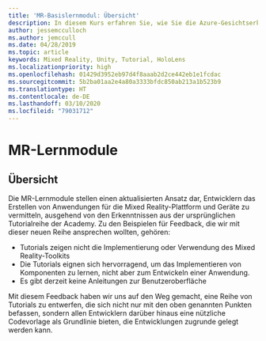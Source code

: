 ```yaml
---
title: 'MR-Basislernmodul: Übersicht'
description: In diesem Kurs erfahren Sie, wie Sie die Azure-Gesichtserkennung in einer Mixed Reality-Anwendung implementieren.
author: jessemcculloch
ms.author: jemccull
ms.date: 04/28/2019
ms.topic: article
keywords: Mixed Reality, Unity, Tutorial, HoloLens
ms.localizationpriority: high
ms.openlocfilehash: 01429d3952eb97d4f8aaab2d2ce442eb1e1fcdac
ms.sourcegitcommit: 5b2ba01aa2e4a80a3333bfdc850ab213a1b523b9
ms.translationtype: HT
ms.contentlocale: de-DE
ms.lasthandoff: 03/10/2020
ms.locfileid: "79031712"
---
```

# <a name="mr-learning-modules"></a>MR-Lernmodule

## <a name="overview"></a>Übersicht

Die MR-Lernmodule stellen einen aktualisierten Ansatz dar, Entwicklern das Erstellen von Anwendungen für die Mixed Reality-Plattform und Geräte zu vermitteln, ausgehend von den Erkenntnissen aus der ursprünglichen Tutorialreihe der Academy. Zu den Beispielen für Feedback, die wir mit dieser neuen Reihe ansprechen wollten, gehören:

* Tutorials zeigen nicht die Implementierung oder Verwendung des Mixed Reality-Toolkits
* Die Tutorials eignen sich hervorragend, um das Implementieren von Komponenten zu lernen, nicht aber zum Entwickeln einer Anwendung.
* Es gibt derzeit keine Anleitungen zur Benutzeroberfläche

Mit diesem Feedback haben wir uns auf den Weg gemacht, eine Reihe von Tutorials zu entwerfen, die sich nicht nur mit den oben genannten Punkten befassen, sondern allen Entwicklern darüber hinaus eine nützliche Codevorlage als Grundlinie bieten, die Entwicklungen zugrunde gelegt werden kann.

